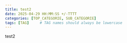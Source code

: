 ```yaml
---
title: test2
date: 2025-04-29 HH:MM:SS +/-TTTT
categories: [TOP_CATEGORIE, SUB_CATEGORIE]
tags: [TAG]     # TAG names should always be lowercase
---
```

test2